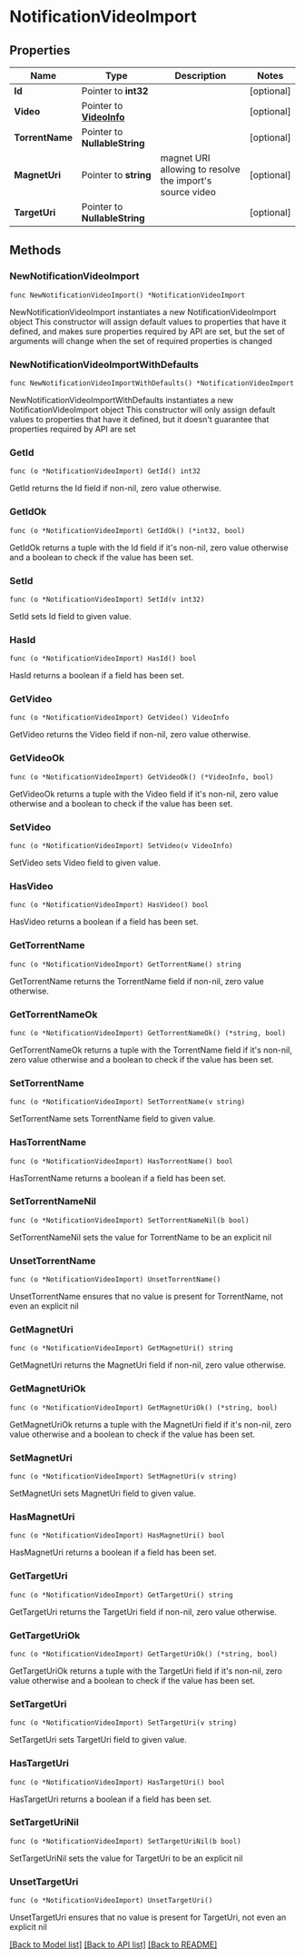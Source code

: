 # NotificationVideoImport

## Properties

Name | Type | Description | Notes
------------ | ------------- | ------------- | -------------
**Id** | Pointer to **int32** |  | [optional] 
**Video** | Pointer to [**VideoInfo**](VideoInfo.md) |  | [optional] 
**TorrentName** | Pointer to **NullableString** |  | [optional] 
**MagnetUri** | Pointer to **string** | magnet URI allowing to resolve the import&#39;s source video | [optional] 
**TargetUri** | Pointer to **NullableString** |  | [optional] 

## Methods

### NewNotificationVideoImport

`func NewNotificationVideoImport() *NotificationVideoImport`

NewNotificationVideoImport instantiates a new NotificationVideoImport object
This constructor will assign default values to properties that have it defined,
and makes sure properties required by API are set, but the set of arguments
will change when the set of required properties is changed

### NewNotificationVideoImportWithDefaults

`func NewNotificationVideoImportWithDefaults() *NotificationVideoImport`

NewNotificationVideoImportWithDefaults instantiates a new NotificationVideoImport object
This constructor will only assign default values to properties that have it defined,
but it doesn't guarantee that properties required by API are set

### GetId

`func (o *NotificationVideoImport) GetId() int32`

GetId returns the Id field if non-nil, zero value otherwise.

### GetIdOk

`func (o *NotificationVideoImport) GetIdOk() (*int32, bool)`

GetIdOk returns a tuple with the Id field if it's non-nil, zero value otherwise
and a boolean to check if the value has been set.

### SetId

`func (o *NotificationVideoImport) SetId(v int32)`

SetId sets Id field to given value.

### HasId

`func (o *NotificationVideoImport) HasId() bool`

HasId returns a boolean if a field has been set.

### GetVideo

`func (o *NotificationVideoImport) GetVideo() VideoInfo`

GetVideo returns the Video field if non-nil, zero value otherwise.

### GetVideoOk

`func (o *NotificationVideoImport) GetVideoOk() (*VideoInfo, bool)`

GetVideoOk returns a tuple with the Video field if it's non-nil, zero value otherwise
and a boolean to check if the value has been set.

### SetVideo

`func (o *NotificationVideoImport) SetVideo(v VideoInfo)`

SetVideo sets Video field to given value.

### HasVideo

`func (o *NotificationVideoImport) HasVideo() bool`

HasVideo returns a boolean if a field has been set.

### GetTorrentName

`func (o *NotificationVideoImport) GetTorrentName() string`

GetTorrentName returns the TorrentName field if non-nil, zero value otherwise.

### GetTorrentNameOk

`func (o *NotificationVideoImport) GetTorrentNameOk() (*string, bool)`

GetTorrentNameOk returns a tuple with the TorrentName field if it's non-nil, zero value otherwise
and a boolean to check if the value has been set.

### SetTorrentName

`func (o *NotificationVideoImport) SetTorrentName(v string)`

SetTorrentName sets TorrentName field to given value.

### HasTorrentName

`func (o *NotificationVideoImport) HasTorrentName() bool`

HasTorrentName returns a boolean if a field has been set.

### SetTorrentNameNil

`func (o *NotificationVideoImport) SetTorrentNameNil(b bool)`

 SetTorrentNameNil sets the value for TorrentName to be an explicit nil

### UnsetTorrentName
`func (o *NotificationVideoImport) UnsetTorrentName()`

UnsetTorrentName ensures that no value is present for TorrentName, not even an explicit nil
### GetMagnetUri

`func (o *NotificationVideoImport) GetMagnetUri() string`

GetMagnetUri returns the MagnetUri field if non-nil, zero value otherwise.

### GetMagnetUriOk

`func (o *NotificationVideoImport) GetMagnetUriOk() (*string, bool)`

GetMagnetUriOk returns a tuple with the MagnetUri field if it's non-nil, zero value otherwise
and a boolean to check if the value has been set.

### SetMagnetUri

`func (o *NotificationVideoImport) SetMagnetUri(v string)`

SetMagnetUri sets MagnetUri field to given value.

### HasMagnetUri

`func (o *NotificationVideoImport) HasMagnetUri() bool`

HasMagnetUri returns a boolean if a field has been set.

### GetTargetUri

`func (o *NotificationVideoImport) GetTargetUri() string`

GetTargetUri returns the TargetUri field if non-nil, zero value otherwise.

### GetTargetUriOk

`func (o *NotificationVideoImport) GetTargetUriOk() (*string, bool)`

GetTargetUriOk returns a tuple with the TargetUri field if it's non-nil, zero value otherwise
and a boolean to check if the value has been set.

### SetTargetUri

`func (o *NotificationVideoImport) SetTargetUri(v string)`

SetTargetUri sets TargetUri field to given value.

### HasTargetUri

`func (o *NotificationVideoImport) HasTargetUri() bool`

HasTargetUri returns a boolean if a field has been set.

### SetTargetUriNil

`func (o *NotificationVideoImport) SetTargetUriNil(b bool)`

 SetTargetUriNil sets the value for TargetUri to be an explicit nil

### UnsetTargetUri
`func (o *NotificationVideoImport) UnsetTargetUri()`

UnsetTargetUri ensures that no value is present for TargetUri, not even an explicit nil

[[Back to Model list]](../README.md#documentation-for-models) [[Back to API list]](../README.md#documentation-for-api-endpoints) [[Back to README]](../README.md)


